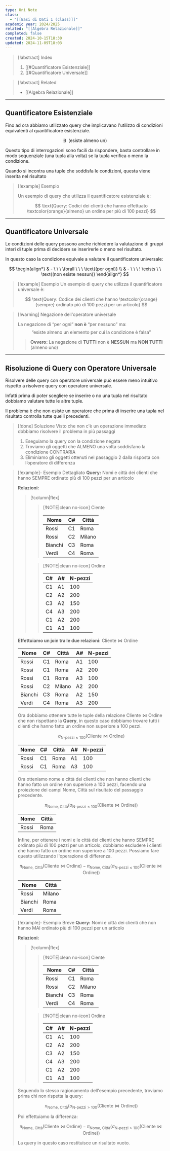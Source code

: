 ```yaml
---
type: Uni Note
class:
  - "[[Basi di Dati 1 (class)]]"
academic year: 2024/2025
related: "[[Algebra Relazionale]]"
completed: false
created: 2024-10-15T18:30
updated: 2024-11-09T18:03
---
```

>[!abstract] Index
>1. [[#Quantificatore Esistenziale]]
>2. [[#Quantificatore Universale]]

>[!abstract] Related
>- [[Algebra Relazionale]]

---
## Quantificatore Esistenziale

Fino ad ora abbiamo utilizzato query che implicavano l'utilizzo di condizioni equivalenti al quantificatore esistenziale.

$$
\exists\ \ \text{(esiste almeno un)}
$$

Questo tipo di interrogazioni sono facili da rispondere, basta controllare in modo sequenziale (una tupla alla volta) se la tupla verifica o meno la condizione.

Quando si incontra una tuple che soddisfa le condizioni, questa viene inserita nel risultato

>[!example] Esempio
>
>Un esempio di query che utilizza il quantificatore esistenziale è:
>
>$$
>\text{Query: Codici dei clienti che hanno effettuato \textcolor{orange}{almeno} un ordine per più di 100 pezzi}
>$$

---
## Quantificatore Universale

Le condizioni delle query possono anche richiedere la valutazione di gruppi interi di tuple prima di decidere se inserirerle o meno nel risultato.

In questo caso la condizione equivale a valutare il quantificatore universale:

$$
\begin{align*}
& - \ \ \ \forall \ \ \ \text{(per ogni)} \\
& - \ \ \ ! \exists \ \ \text{(non esiste nessun)}
\end{align*}
$$

>[!example] Esempio
>Un esempio di query che utilizza il quantificatore universale è:
>
>$$
>\text{Query: Codice dei clienti che hanno \textcolor{orange}{sempre} ordinato più di 100 pezzi per un articolo}
>$$

>[!warning] Negazione dell'operatore universale
>
>La negazione di “per ogni” **non è** “per nessuno” ma:
> $$
>\text{“esiste almeno un elemento per cui la condizione è falsa”}
>$$
>
>>**Ovvero:** La negazione di **TUTTI** non è **NESSUN** ma **NON TUTTI** (almeno uno)

---
## Risoluzione di Query con Operatore Universale 

Risolvere delle query con operatore universale può essere meno intuitivo rispetto a risolvere query con operatore universale.

Infatti prima di poter scegliere se inserire o no una tupla nel risultato dobbiamo valutare tutte le altre tuple.

Il problema è che non esiste un operatore che prima di inserire una tupla nel risultato controlla tutte quelli precedenti.

>[!done] Soluzione
>Visto che non c'è un operazione immediato dobbiamo risolvere il problema in più passaggi
>
>1. Eseguiamo la query con la condizione negata
>2. Troviamo gli oggetti che ALMENO una volta soddisfano la condizione CONTRARIA 
>3. Eliminiamo gli oggetti ottenuti nel passaggio 2 dalla risposta con l’operatore di differenza

>[!example]- Esempio Dettagliato
>**Query:** Nomi e città dei clienti che hanno SEMPRE ordinato più di 100 pezzi per un articolo
>
>**Relazioni:**
>>[!column|flex]
>>
>>>[!NOTE|clean no-icon] Ciente
>>>
>>>| Nome | C# | Città |
>>>| --- | --- | --- |
>>>| Rossi | C1 | Roma |
>>>| Rossi | C2 | Milano |
>>>| Bianchi | C3 | Roma |
>>>| Verdi | C4 | Roma |
>>
>>>[!NOTE|clean no-icon] Ordine
>>>
>>>| C# | A# | N-pezzi |
>>>| --- | --- | --- |
>>>| C1 | A1 | 100 |
>>>| C2 | A2 | 200 |
>>>| C3 | A2 | 150 |
>>>| C4 | A3 | 200 |
>>>| C1 | A2 | 200 |
>>>| C1 | A3 | 100 |
>
>**Effettuiamo un join tra le due relazioni:** $\text{Cliente} \bowtie \text{Ordine}$
>
>| Nome | C# | Città | A# | N-pezzi |
>| --- | --- | --- | --- | --- |
>| Rossi | C1 | Roma | A1 | 100 |
>| Rossi | C1 | Roma | A2 | 200 |
>| Rossi | C1 | Roma | A3 | 100 |
>| Rossi | C2 | Milano | A2 | 200 |
>| Bianchi | C3 | Roma | A2 | 150 |
>| Verdi | C4 | Roma | A3 | 200 |
>
>Ora dobbiamo ottenere tutte le tuple della relazione $\text{Cliente} \bowtie \text{Ordine}$  che non rispettano la **Query**, in questo caso dobbiamo trovare tutti i clienti che hanno fatto un ordine non superiore a 100 pezzi.
>
>$$
>\sigma_{\text{N-pezzi}\leq 100}(\text{Cliente} \bowtie \text{Ordine})
>$$
>
>| Nome | C# | Città | A# | N-pezzi |
>| --- | --- | --- | --- | --- |
>| Rossi | C1 | Roma | A1 | 100 |
>| Rossi | C1 | Roma | A3 | 100 |
>
>
>Ora otteniamo nome e città dei clienti che non hanno clienti che hanno fatto un ordine non superiore a 100 pezzi, facendo una proiezione dei campi Nome, Città sul risultato del passaggio precedente.
>
>$$
>\pi_{\text{Nome, Città}} \big(\sigma_{\text{N-pezzi}\leq 100}(\text{Cliente} \bowtie \text{Ordine})\big)
>$$
>
>| Nome | Città | 
>| --- | --- | 
>| Rossi | Roma |
>
>Infine, per ottenere i nomi e le città dei clienti che hanno SEMPRE ordinato più di 100 pezzi per un articolo, dobbiamo escludere i clienti che hanno fatto un ordine non superiore a 100 pezzi. Possiamo fare questo utilizzando l'operazione di differenza.
>
>$$
>\pi_{\text{Nome, Città}}(\text{Cliente} \bowtie \text{Ordine}) - \pi_{\text{Nome, Città}} \big(\sigma_{\text{N-pezzi}\leq 100}(\text{Cliente} \bowtie \text{Ordine})\big)
>$$
>
>| Nome | Città |
>| --- | --- |
>| Rossi | Milano |
>| Bianchi | Roma |
>| Verdi | Roma |

>[!example]- Esempio Breve
>**Query:** Nomi e città dei clienti che non hanno MAI ordinato più di 100 pezzi per un articolo
>
>**Relazioni:**
>>[!column|flex]
>>
>>>[!NOTE|clean no-icon] Ciente
>>>
>>>| Nome | C# | Città |
>>>| --- | --- | --- |
>>>| Rossi | C1 | Roma |
>>>| Rossi | C2 | Milano |
>>>| Bianchi | C3 | Roma |
>>>| Verdi | C4 | Roma |
>>
>>>[!NOTE|clean no-icon] Ordine
>>>
>>>| C# | A# | N-pezzi |
>>>| --- | --- | --- |
>>>| C1 | A1 | 100 |
>>>| C2 | A2 | 200 |
>>>| C3 | A2 | 150 |
>>>| C4 | A3 | 200 |
>>>| C1 | A2 | 200 |
>>>| C1 | A3 | 100 |
>
>Seguendo lo stesso ragionamento dell'esempio precedente, troviamo prima chi non rispetta la query:
>
>$$
>\pi_{\text{Nome, Città}} \big(\sigma_{\text{N-pezzi}> 100}(\text{Cliente} \bowtie \text{Ordine})\big)
>$$
>
>Poi effettuiamo la differenza:
>
>$$
>\pi_{\text{Nome, Città}}(\text{Cliente} \bowtie \text{Ordine}) - \pi_{\text{Nome, Città}} \big(\sigma_{\text{N-pezzi}> 100}(\text{Cliente} \bowtie \text{Ordine})\big)
>$$
>
>La query in questo caso restituisce un risultato vuoto.
